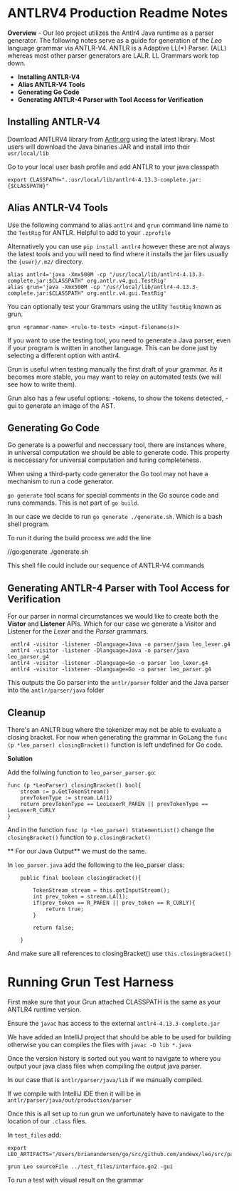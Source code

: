 # ANTLRV4 Production Readme Notes

**Overview** - Our leo project utilizes the Antlr4 Java runtime as a parser generator. The following notes serve as a guide for generation of the *Leo* language grammar via ANTLR-V4. ANTLR is a Adaptive LL(*) Parser. (ALL) whereas most other parser generators are LALR. LL Grammars work top down. 
- **Installing ANTLR-V4**
- **Alias ANTLR-V4 Tools**
- **Generating Go Code**
- **Generating ANTLR-4 Parser with Tool Access for Verification**

## Installing ANTLR-V4

Download ANTLRV4 library from [Antlr.org](https://www.antlr.org/download.html) using the latest library. Most users will download the Java binaries JAR and install into their `usr/local/lib`


Go to your local user bash profile and add ANTLR to your java classpath
```{sh}
export CLASSPATH=".:usr/local/lib/antlr4-4.13.3-complete.jar:{$CLASSPATH}"
```

## Alias ANTLR-V4 Tools

Use the following command to alias `antlr4` and `grun` command line name to the `TestRig` for ANTLR. Helpful to add to your `.zprofile`

Alternatively you can use `pip install antlr4` however these are not always the latest tools and you will need to find where it installs the jar files usually the `{user}/.m2/` directory.

```
alias antlr4='java -Xmx500M -cp "/usr/local/lib/antlr4-4.13.3-complete.jar:$CLASSPATH" org.antlr.v4.gui.TestRig'
alias grun='java -Xmx500M -cp "/usr/local/lib/antlr4-4.13.3-complete.jar:$CLASSPATH" org.antlr.v4.gui.TestRig'
```


You can optionally test your Grammars using the utility `TestRig` known as grun.

```
grun <grammar-name> <rule-to-test> <input-filename(s)>
```

If you want to use the testing tool, you need to generate a Java parser, even if your program is written in another language. This can be done just by selecting a different option with antlr4.

Grun is useful when testing manually the first draft of your grammar. As it becomes more stable, you may want to relay on automated tests (we will see how to write them).

Grun also has a few useful options: -tokens, to show the tokens detected,  -gui to generate an image of the AST.


## Generating Go Code

Go generate is a powerful and neccessary tool, there are instances where, in universal computation we should be able to generate code. This property is neccessary for universal computation and turing completeness.

When using a third-party code generator the Go tool may not have a mechanism to run a code generator.

`go generate` tool scans for special comments in the Go source code and runs commands. This is not part of `go build`. 

In our case we decide to run `go generate ./generate.sh`. Which is a bash shell program. 

To run it during the build process we add the line 

//go:generate ./generate.sh

This shell file could include our sequence of ANTLR-V4 commands

## Generating ANTLR-4 Parser with Tool Access for Verification
For our parser in normal circumstances we would like to create both the **Vistor** and **Listener** APIs. Which for our case we generate a Visitor and Listener for the *Lexer* and the *Parser* grammars.

```
 antlr4 -visitor -listener -Dlanguage=Java -o parser/java leo_lexer.g4 
 antlr4 -visitor -listener -Dlanguage=Java -o parser/java leo_parser.g4 
 antlr4 -visitor -listener -Dlanguage=Go -o parser leo_lexer.g4 
 antlr4 -visitor -listener -Dlanguage=Go -o parser leo_parser.g4 
```

This outputs the Go parser into the `antlr/parser` folder and the Java parser into the `antlr/parser/java` folder


## Cleanup

There's an ANLTR bug where the tokenizer may not be able to evaluate a closing bracket. For now when generating the grammar in GoLang the `func (p *leo_parser) closingBracket()` function is left undefined for Go code. 

**Solution**

Add the follwing function to `leo_parser_parser.go`:

```
func (p *LeoParser) closingBracket() bool{
	stream := p.GetTokenStream()
	prevTokenType := stream.LA(1)
	return prevTokenType == LeoLexerR_PAREN || prevTokenType == LeoLexerR_CURLY
}
```

And in the function `func (p *leo_parser) StatementList()` change the `closingBracket()` function to `p.closingBracket()`


** For our Java Output** we must do the same. 

In `leo_parser.java` add the following to the leo_parser class:

```
	public final boolean closingBracket(){
	
		TokenStream stream = this.getInputStream();
		int prev_token = stream.LA(1);
		if(prev_token == R_PAREN || prev_token == R_CURLY){
			return true;
		}

		return false;

	}

```

And make sure all references to closingBracket() use `this.closingBracket()`

# Running Grun Test Harness

First make sure that your Grun attached CLASSPATH is the same as your ANTLR4 runtime version.

Ensure the `javac` has access to the external `antlr4-4.13.3-complete.jar`

We have added an IntelliJ project that should be able to be used for building otherwise you can compiles the files with `javac -D lib *.java`

Once the version history is sorted out you want to navigate to where you output your java class files when compiling the output java parser.

In our case that is `antlr/parser/java/lib` if we manually compiled.

If we compile with IntelliJ IDE then it will be in `antlr/parser/java/out/production/parser`


Once this is all set up to run grun we unfortunately have to navigate to the location of our `.class` files.

In `test_files` add:

```
export LEO_ARTIFACTS="/Users/briananderson/go/src/github.com/andewx/leo/src/parser/java/out/production/parser"
```

```
grun Leo sourceFile ../test_files/interface.go2 -gui
```

To run a test with visual result on the grammar











